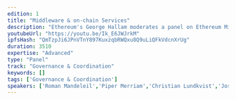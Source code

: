 ```yaml
---
edition: 1
title: "Middleware & on-chain Services"
description: "Ethereum's George Hallam moderates a panel on Ethereum Middleware and On-Chain Services"
youtubeUrl: "https://youtu.be/Ik_E6JWJrkM"
ipfsHash: "QmTzpJi6JPnVTnY897KuxzqbRWQxu8Q9uLiQFkVdcnXrUg"
duration: 3510
expertise: "Advanced"
type: "Panel"
track: "Governance & Coordination"
keywords: []
tags: ['Governance & Coordination']
speakers: ['Roman Mandeleil','Piper Merriam','Christian Lundkvist','Joseph Chow','Nikolai Mushegian','George Hallam']
---
```

